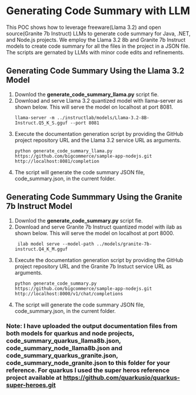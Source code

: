 # Generating Code Summary with LLM

This POC shows how to leverage freeware(Llama 3.2) and open source(Granite 7b Instruct) LLMs to generate code summary for Java, .NET, and Node.js projects. We employ the Llama 3.2 8b and Granite 7b Instruct models to create code summary for all the files in the project in a JSON file. The scripts are gernated by LLMs with minor code edits and refinements.

## Generating Code Summary Using the Llama 3.2 Model

1. Downlod the **generate_code_summary_llama.py** script fie.
2. Download and serve Llama 3.2 quantized model with llama-server as shown below. This will serve the model on localhost at port 8081. 
     ```
     llama-server -m ../instructlab/models/Llama-3.2-8B-Instruct.Q5_K_S.gguf --port 8081
     ```
3. Execute the documentation generation script by providing the GitHub project repository URL and the Llama 3.2 service URL as arguments.
     ```
     python generate_code_summary_llama.py https://github.com/bigcommerce/sample-app-nodejs.git http://localhost:8081/completion
     ```
4. The script will generate the code summary JSON file, code_summary.json, in the current folder.
   
## Generating Code Summmary Using the Granite 7b Instruct Model

1. Downlod the **generate_code_summary.py** script fie.
2. Download and serve Granite 7b Instruct quantized model with ilab as shown below. This will serve the model on localhost at port 8000. 
     ```
      ilab model serve --model-path ../models/granite-7b-instruct.Q4_K_M.gguf
     ```
3. Execute the documentation generation script by providing the GitHub project repository URL and the Granite 7b Instuct service URL as arguments.
     ```
     python generate_code_summary.py https://github.com/bigcommerce/sample-app-nodejs.git http://localhost:8000/v1/chat/completions
     ```
4. The script will generate the code summary JSON file, code_summary.json, in the current folder.

### Note: I have uploaded the output documentation files from both models for quarkus and node projects, code_summary_quarkus_llama8b.json, code_summary_node_llama8b.json and code_summary_quarkus_granite.json, code_summary_node_granite.json to this folder for your reference. For quarkus I used the super heros reference project available at https://github.com/quarkusio/quarkus-super-heroes.git

